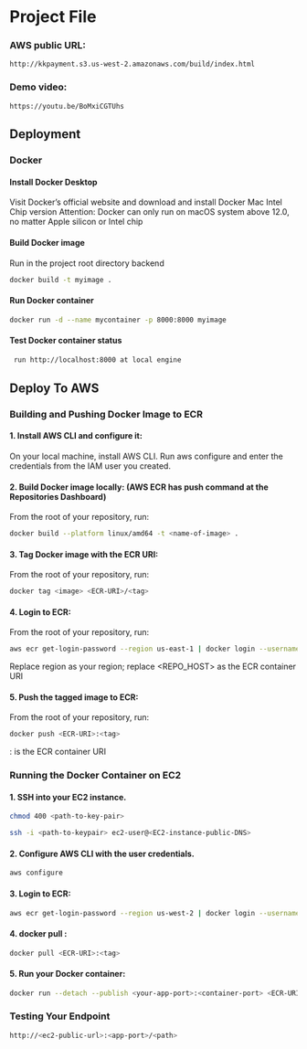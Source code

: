 # Project File

### AWS public URL: 
```
http://kkpayment.s3.us-west-2.amazonaws.com/build/index.html
```

### Demo video: 
```
https://youtu.be/BoMxiCGTUhs
```

## Deployment

### Docker

#### Install Docker Desktop

Visit Docker’s official website and download and install Docker Mac Intel Chip version
Attention: Docker can only run on macOS system above 12.0, no matter Apple silicon or Intel chip

#### Build Docker image

Run in the project root directory backend

```bash
docker build -t myimage .
```

#### Run Docker container

```bash
docker run -d --name mycontainer -p 8000:8000 myimage
```

#### Test Docker container status

```bash
 run http://localhost:8000 at local engine
```

## Deploy To AWS

### Building and Pushing Docker Image to ECR

#### 1. Install AWS CLI and configure it:

On your local machine, install AWS CLI.
Run aws configure and enter the credentials from the IAM user you created.

#### 2. Build Docker image locally: (AWS ECR has push command at the Repositories Dashboard)

From the root of your repository, run:

```bash
docker build --platform linux/amd64 -t <name-of-image> .
```

#### 3. Tag Docker image with the ECR URI:

From the root of your repository, run:

```bash
docker tag <image> <ECR-URI>/<tag>
```

#### 4. Login to ECR:

From the root of your repository, run:

```bash
aws ecr get-login-password --region us-east-1 | docker login --username AWS --password-stdin <REPO_HOST>
```
Replace region as your region; replace <REPO_HOST> as the ECR container URI

#### 5. Push the tagged image to ECR:

From the root of your repository, run:

```bash
docker push <ECR-URI>:<tag>
```
<ECR-URI>:<tag> is the ECR container URI

### Running the Docker Container on EC2

#### 1. SSH into your EC2 instance.

```bash
chmod 400 <path-to-key-pair>
```

```bash
ssh -i <path-to-keypair> ec2-user@<EC2-instance-public-DNS>
```

#### 2. Configure AWS CLI with the user credentials.

```bash
aws configure
```

#### 3. Login to ECR:

```bash
aws ecr get-login-password --region us-west-2 | docker login --username AWS --password-stdin <REPO_HOST>
```

#### 4. docker pull <ECR-URI>:<tag>

```bash
docker pull <ECR-URI>:<tag>
```

#### 5. Run your Docker container:

```bash
docker run --detach --publish <your-app-port>:<container-port> <ECR-URI>:<tag>
```

### Testing Your Endpoint

```bash
http://<ec2-public-url>:<app-port>/<path>
```
